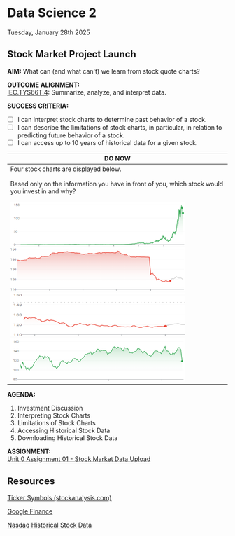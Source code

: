 # Data Science 2
Tuesday, January 28th 2025

## Stock Market Project Launch

**AIM:** What can (and what can't) we learn from stock quote charts?

**OUTCOME ALIGNMENT:**
<br><ins>IEC.TYS66T.4</ins>: Summarize, analyze, and interpret data.

**SUCCESS CRITERIA:**
- [ ] I can interpret stock charts to determine past behavior of a stock.
- [ ] I can describe the limitations of stock charts, in particular, in relation to predicting future behavior of a stock.
- [ ] I can access up to 10 years of historical data for a given stock.

|DO NOW|
|---|
|Four stock charts are displayed below.<br><br>Based only on the information you have in front of you, which stock would you invest in and why?<br><br><img width = 400, height = 100, src = 'https://github.com/MrJSwotinsky/Data_Science_2_Spring_2025/blob/main/Resources/NVIDIA_1_27_max.png'><img width = 400, height = 100, src = 'https://github.com/MrJSwotinsky/Data_Science_2_Spring_2025/blob/main/Resources/NVIDIA_1_27_5d.png'><br><img width = 400, height = 100, src = 'https://github.com/MrJSwotinsky/Data_Science_2_Spring_2025/blob/main/Resources/NVIDIA_1_27_1d.png'><img width = 400, height = 100, src = 'https://github.com/MrJSwotinsky/Data_Science_2_Spring_2025/blob/main/Resources/NVIDIA_1_27_6m.png'>|

**AGENDA:**
1. Investment Discussion
2. Interpreting Stock Charts
3. Limitations of Stock Charts
4. Accessing Historical Stock Data
5. Downloading Historical Stock Data

**ASSIGNMENT:** 
<br>[Unit 0 Assignment 01 - Stock Market Data Upload](https://github.com/MrJSwotinsky/Data_Science_2_Spring_2025/blob/main/Unit_0_Introduction_to_Data_Visualization/Assignments/01_Stock_Market_Data_Upload.md)

## Resources
[Ticker Symbols (stockanalysis.com)](https://stockanalysis.com/stocks/)

[Google Finance](https://www.google.com/finance)

[Nasdaq Historical Stock Data](https://www.nasdaq.com/market-activity/quotes/historical)
